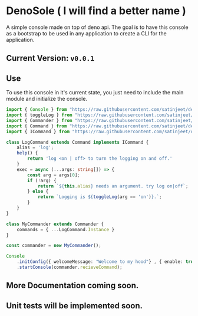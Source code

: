 # DenoSole ( I will find a better name )

A simple console made on top of deno api. The goal is to have this console as a bootstrap to be used in any application to create a CLI for the application.

## Current Version: `v0.0.1`

## Use
To use this console in it's current state, you just need to include the main module and initialize the console.

```typescript
import { Console } from "https://raw.githubusercontent.com/satinjeet/denosole/v0.0.1/console.ts";
import { toggleLog } from "https://raw.githubusercontent.com/satinjeet/denosole/v0.0.1/utils/log.ts";
import { Commander } from "https://raw.githubusercontent.com/satinjeet/denosole/v0.0.1/sub/commands/commander.ts";
import { Command } from "https://raw.githubusercontent.com/satinjeet/denosole/v0.0.1/sub/commands/Command.ts";
import { ICommand } from "https://raw.githubusercontent.com/satinjeet/denosole/v0.0.1/sub/base/icommand.ts";

class LogCommand extends Command implements ICommand {
    alias = 'log';
    help() {
        return 'log <on | off> to turn the logging on and off.'
    }
    exec = async (...args: string[]) => {
        const arg = args[0];
        if (!arg) {
            return `${this.alias} needs an argument. try log on|off`;
        } else {
            return `Logging is ${toggleLog(arg == 'on')}.`;
        }
    }
}

class MyCommander extends Commander {
    commands = { ...LogCommand.Instance }
}

const commander = new MyCommander();

Console
    .initConfig({ welcomeMessage: "Welcome to my hood"} , { enable: true, level: 2 })
    .startConsole(commander.recieveCommand);
```

## More Documentation coming soon.
## Unit tests will be implemented soon.